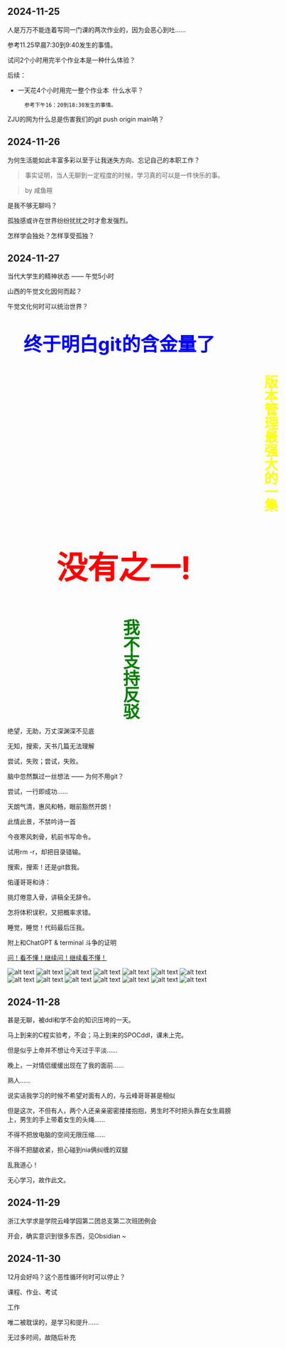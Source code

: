 ## 2024-11-25
人是万万不能连着写同一门课的两次作业的，因为会恶心到吐……

参考11.25早晨7:30到9:40发生的事情。

试问2个小时用完半个作业本是一种什么体验？

后续：

- 一天花4个小时用完一整个作业本&nbsp;&nbsp;什么水平？

        参考下午16：20到18:30发生的事情。

ZJU的网为什么总是伤害我们的git push origin main呐？

## 2024-11-26

为何生活能如此丰富多彩以至于让我迷失方向、忘记自己的本职工作？

> 事实证明，当人无聊到一定程度的时候，学习真的可以是一件快乐的事。  

>by 咸鱼暄

是我不够无聊吗？

孤独感或许在世界纷纷扰扰之时才愈发强烈。

怎样学会独处？怎样享受孤独？

## 2024-11-27

当代大学生的精神状态 —— 午觉5小时

山西的午觉文化因何而起？

午觉文化何时可以统治世界？

<p style="color: blue; font-size: 3em; text-align: center; font-weight: bold;">
    终于明白git的含金量了
</p>


<div style="color: yellow; font-size: 2.2em; font-weight: bold; writing-mode: vertical-rl; text-align: right;  margin-left: 570px;">
    版本管理最强大的一集
</div>


<p style="color: red; font-size: 5em; text-align: right; font-weight: bold; margin-right: 90px;">
    没有之一!
</p>



<div style="color: green; font-size: 2.7em; font-weight: bold; writing-mode: vertical-lr; text-align: right; margin-left: 250px;">
    我不支持反驳
</div>

绝望，无助，万丈深渊深不见底

无知，搜索，天书几篇无法理解

尝试，失败；尝试，失败。

脑中忽然飘过一丝想法 —— 为何不用git？

尝试，一行即成功……

天朗气清，惠风和畅，眼前豁然开朗！

此情此景，不禁吟诗一首

今夜寒风刺骨，机前书写命令。

试用rm -r，却把目录错输。

搜索，搜索！还是git救我。

佑谨哥哥和诗：

挑灯倦意入骨，讲稿全无辞令。

怎将体积误积，又把概率求错。

睡觉，睡觉！代码最后压我。

附上和ChatGPT & terminal 斗争的证明

[问！看不懂！继续问！继续看不懂！](https://chatgpt.com/share/67475067-ccb4-800d-bd8b-736381768827)

![alt text](../res/images/image.png)
![alt text](../res/images/image-1.png)
![alt text](../res/images/image-2.png)
![alt text](../res/images/image-3.png)
![alt text](../res/images/image-4.png)
![alt text](../res/images/image-5.png)
![alt text](../res/images/image-6.png)
![alt text](../res/images/image-7.png)
![alt text](../res/images/image-8.png)
![alt text](../res/images/image-9.png)
![alt text](../res/images/image-10.png)
![alt text](../res/images/image-11.png)
![alt text](../res/images/image-12.png)
![alt text](../res/images/image-13.png)


## 2024-11-28

甚是无聊，被ddl和学不会的知识压垮的一天。

马上到来的C程实验考，不会；马上到来的SPOCddl，课未上完。

但是似乎上帝并不想让今天过于平淡……

晚上，一对情侣缓缓出现在了我的面前……

熟人……

说实话我学习的时候不希望对面有人的，与云峰哥哥甚是相似

但是这次，不但有人，两个人还亲亲密密搂搂抱抱，男生时不时把头靠在女生肩膀上，男生的手上带着女生的头绳……

不得不把放电脑的空间无限压缩……

不得不把腿收紧，担心碰到nia俩纠缠的双腿

乱我道心！

无心学习，故作此文。

<!-- 工作上，下属不争气，领导看扁我！
领导交给的任务，尽快完成！ -->

## 2024-11-29

浙江大学求是学院云峰学园第二团总支第二次班团例会

开会，确实意识到很多东西，见Obsidian ~

## 2024-11-30

12月会好吗？这个恶性循环何时可以停止？

课程、作业、考试

工作

唯二被耽误的，是学习和提升……

无过多时间，故随后补充


